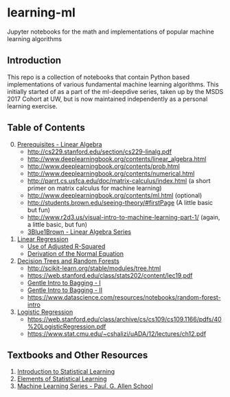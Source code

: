 # learning-ml
Jupyter notebooks for the math and implementations of popular machine learning algorithms

## Introduction

This repo is a collection of notebooks that contain Python based implementations of various fundamental machine learning algorithms. This initially started of as a part of the ml-deepdive series, taken up by the MSDS 2017 Cohort at UW, but is now maintained independently as a personal learning exercise.

## Table of Contents

0. [Prerequisites - Linear Algebra](./00%20-%20Linear%20Algebra.ipynb)
    * http://cs229.stanford.edu/section/cs229-linalg.pdf
    * http://www.deeplearningbook.org/contents/linear_algebra.html
    * http://www.deeplearningbook.org/contents/prob.html
    * http://www.deeplearningbook.org/contents/numerical.html
    * http://parrt.cs.usfca.edu/doc/matrix-calculus/index.html (a short primer on matrix calculus for machine learning)
    * http://www.deeplearningbook.org/contents/ml.html (optional)
    * http://students.brown.edu/seeing-theory/#firstPage (A little basic but fun)
    * http://www.r2d3.us/visual-intro-to-machine-learning-part-1/ (again, a little basic, but fun)
    * [3Blue1Brown - Linear Algebra Series](https://www.youtube.com/playlist?list=PLZHQObOWTQDPD3MizzM2xVFitgF8hE_ab)
1. [Linear Regression](./01%20-%20Linear%20Regression.ipynb)
    * [Use of Adjusted R-Squared](http://blog.minitab.com/blog/adventures-in-statistics-2/multiple-regession-analysis-use-adjusted-r-squared-and-predicted-r-squared-to-include-the-correct-number-of-variables)
    * [Derivation of the Normal Equation](https://eli.thegreenplace.net/2014/derivation-of-the-normal-equation-for-linear-regression)
2. [Decision Trees and Random Forests](./02%20-%20Decision%20Trees.ipynb)
   * http://scikit-learn.org/stable/modules/tree.html
   * https://web.stanford.edu/class/stats202/content/lec19.pdf
   * [Gentle Intro to Bagging - I](https://www.youtube.com/watch?v=2Mg8QD0F1dQ)
   * [Gentle Intro to Bagging - II](https://www.youtube.com/watch?v=sVriC_Ys2cw)
   * https://www.datascience.com/resources/notebooks/random-forest-intro
3. [Logistic Regression](./03%20-%20Logistic%20Regression.ipynb)
   * https://web.stanford.edu/class/archive/cs/cs109/cs109.1166/pdfs/40%20LogisticRegression.pdf
   * https://www.stat.cmu.edu/~cshalizi/uADA/12/lectures/ch12.pdf

## Textbooks and Other Resources

1. [Introduction to Statistical Learning](http://www-bcf.usc.edu/~gareth/ISL/)
2. [Elements of Statistical Learning](https://web.stanford.edu/~hastie/Papers/ESLII.pdf)
3. [Machine Learning Series - Paul. G. Allen School](https://www.youtube.com/user/UWCSE/playlists?shelf_id=16&sort=dd&view=50)

